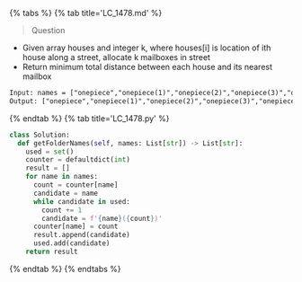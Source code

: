 {% tabs %}
{% tab title='LC_1478.md' %}

> Question

* Given array houses and integer k, where houses[i] is location of ith house along a street, allocate k mailboxes in street
* Return minimum total distance between each house and its nearest mailbox

```txt
Input: names = ["onepiece","onepiece(1)","onepiece(2)","onepiece(3)","onepiece"]
Output: ["onepiece","onepiece(1)","onepiece(2)","onepiece(3)","onepiece(4)"]
```

{% endtab %}
{% tab title='LC_1478.py' %}

```py
class Solution:
  def getFolderNames(self, names: List[str]) -> List[str]:
    used = set()
    counter = defaultdict(int)
    result = []
    for name in names:
      count = counter[name]
      candidate = name
      while candidate in used:
        count += 1
        candidate = f'{name}({count})'
      counter[name] = count
      result.append(candidate)
      used.add(candidate)
    return result
```

{% endtab %}
{% endtabs %}
